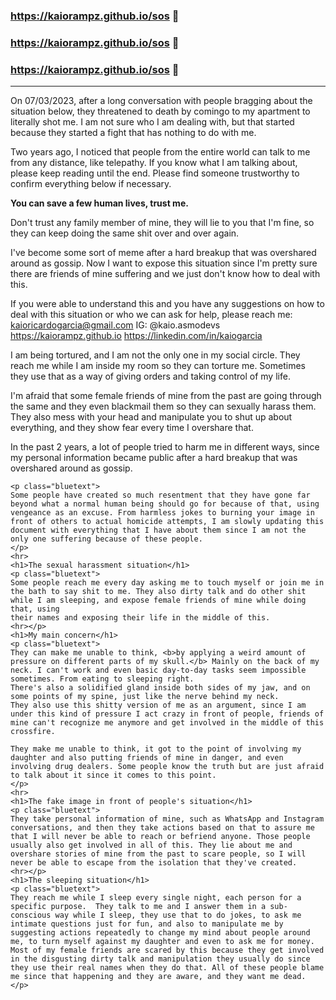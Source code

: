 ### https://kaiorampz.github.io/sos 🔴

### https://kaiorampz.github.io/sos 🔴

### https://kaiorampz.github.io/sos 🔴

<hr>

On 07/03/2023, after a long conversation with people bragging about the situation below, 
they threatened to death by comingo to my apartment to literally shot me. I am not sure who I am dealing
with, but that started because they started a fight that has nothing to do with me.

Two years ago, I noticed that people from the entire world can talk to me from any distance, like telepathy. 
If you know what I am talking about, please keep reading until the end.
Please find someone trustworthy to confirm everything below if necessary. <b><p class="pinktext">You can save a few human lives, trust me.</b></p>

Don't trust any family member of mine, they will lie to you that I'm fine, 
so they can keep doing the same shit over and over again.
    
I've become some sort of meme after a hard breakup that was overshared around as gossip. 
Now I want to expose this situation since I'm pretty sure there are friends of mine suffering 
and we just don't know how to deal with this.
    
If you were able to understand this and you have any suggestions on how to deal 
with this situation or who we can ask for help, please reach me:<br>
kaioricardogarcia@gmail.com
IG: @kaio.asmodevs
https://kaiorampz.github.io
https://linkedin.com/in/kaiogarcia


I am being tortured, and I am not the only one in my social circle.
They reach me while I am inside my room so they can torture me. Sometimes they use that as a way of giving orders and taking control of my life.

I'm afraid that some female friends of mine from the past are going
through the same and they even blackmail them so they can sexually harass them. They also mess with your head and manipulate you to shut up about everything, and they show fear every time I overshare that.

In the past 2 years, a lot of people tried to harm me in different ways, since my personal information became public after a hard breakup that was overshared around as gossip.

    <p class="bluetext">
    Some people have created so much resentment that they have gone far beyond what a normal human being should go for because of that, using vengeance as an excuse. From harmless jokes to burning your image in front of others to actual homicide attempts, I am slowly updating this document with everything that I have about them since I am not the only one suffering because of these people.
    </p>
    <hr>
    <h1>The sexual harassment situation</h1>
    <p class="bluetext">
    Some people reach me every day asking me to touch myself or join me in the bath to say shit to me. They also dirty talk and do other shit while I am sleeping, and expose female friends of mine while doing that, using
    their names and exposing their life in the middle of this.
    <hr></p>
    <h1>My main concern</h1>
    <p class="bluetext">
    They can make me unable to think, <b>by applying a weird amount of pressure on different parts of my skull.</b> Mainly on the back of my neck. I can't work and even basic day-to-day tasks seem impossible sometimes. From eating to sleeping right.
    There's also a solidified gland inside both sides of my jaw, and on some points of my spine, just like the nerve behind my neck.
    They also use this shitty version of me as an argument, since I am under this kind of pressure I act crazy in front of people, friends of mine can't recognize me anymore and get involved in the middle of this crossfire.
    
    They make me unable to think, it got to the point of involving my daughter and also putting friends of mine in danger, and even involving drug dealers. Some people know the truth but are just afraid to talk about it since it comes to this point.
    </p>
    <hr>
    <h1>The fake image in front of people's situation</h1>
    <p class="bluetext">
    They take personal information of mine, such as WhatsApp and Instagram conversations, and then they take actions based on that to assure me that I will never be able to reach or befriend anyone. Those people usually also get involved in all of this. They lie about me and overshare stories of mine from the past to scare people, so I will never be able to escape from the isolation that they've created.
    <hr></p>
    <h1>The sleeping situation</h1>
    <p class="bluetext">
    They reach me while I sleep every single night, each person for a specific purpose.  They talk to me and I answer them in a sub-conscious way while I sleep, they use that to do jokes, to ask me intimate questions just for fun, and also to manipulate me by suggesting actions repeatedly to change my mind about people around me, to turn myself against my daughter and even to ask me for money. Most of my female friends are scared by this because they get involved in the disgusting dirty talk and manipulation they usually do since they use their real names when they do that. All of these people blame me since that happening and they are aware, and they want me dead.
    </p>

</div>

<script type="text/javascript" async="" src="//in.getclicky.com/in.php?site_id=101398671&amp;type=pageview&amp;href=%2Fsos%2F&amp;title=Sexual%20Harassment%20and%20Homicide%20attempts&amp;res=400x850&amp;lang=en-US&amp;tz=America%2FSao_Paulo&amp;tc=1&amp;ck=1&amp;jsuid=752264224&amp;mime=js&amp;x=0.027331961774006652"></script></body>

<grammarly-desktop-integration data-grammarly-shadow-root="true"></grammarly-desktop-integration>
</html>
